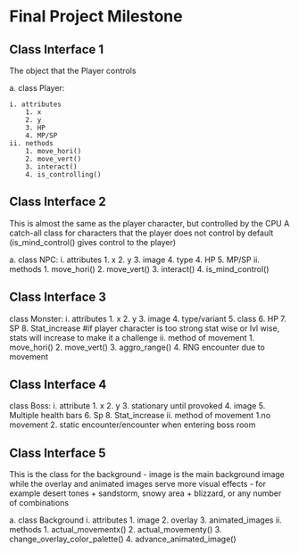 # Final Project Milestone

## Class Interface 1

The object that the Player controls

a. class Player:

    i. attributes
        1. x
        2. y
        3. HP
        4. MP/SP        
    ii. nethods
        1. move_hori()
        2. move_vert()
        3. interact()
        4. is_controlling()

## Class Interface 2

This is almost the same as the player character, but controlled by the CPU
A catch-all class for characters that the player does not control by default (is_mind_control() gives control to the player)

a. class NPC:
    i. attributes
        1. x
        2. y
        3. image
        4. type
        4. HP
        5. MP/SP
    ii. methods
        1. move_hori()
        2. move_vert()
        3. interact()
        4. is_mind_control()

## Class Interface 3

class Monster:
  i. attributes
    1. x
    2. y
    3. image
    4. type/variant
    5. class
    6. HP
    7. SP
    8. Stat_increase #if player character is too strong stat wise or lvl wise, stats will increase to make it a challenge
  ii. method of movement
        1. move_hori()
        2. move_vert()
        3. aggro_range()
        4. RNG encounter due to movement

## Class Interface 4

class Boss:
  i. attribute
    1. x
    2. y
    3. stationary until provoked
    4. image
    5. Multiple health bars
    6. Sp
    8. Stat_increase
  ii. method of movement
    1.no movement
    2. static encounter/encounter when entering boss room

## Class Interface 5

This is the class for the background - image is the main background image while the overlay and animated images serve more visual effects - for example desert tones + sandstorm, snowy area + blizzard, or any number of combinations

a. class Background
    i. attributes
        1. image
        2. overlay
        3. animated_images
    ii. methods
        1. actual_movementx()
        2. actual_movementy()
        3. change_overlay_color_palette()
        4. advance_animated_image()
